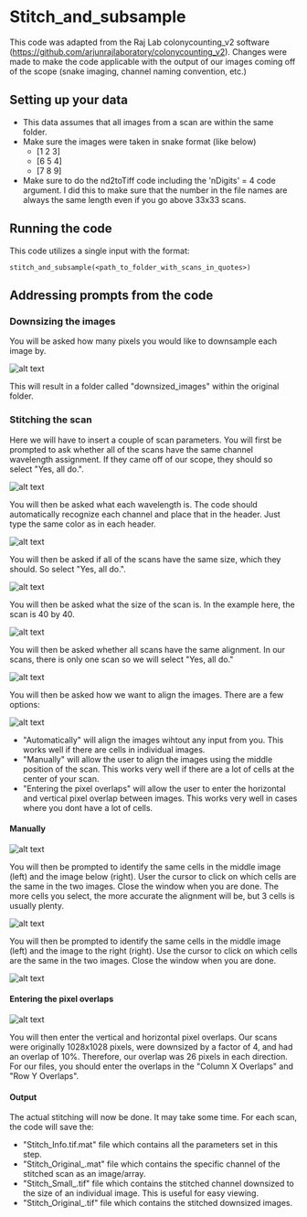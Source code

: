 # Stitch_and_subsample

This code was adapted from the Raj Lab colonycounting_v2 software (https://github.com/arjunrajlaboratory/colonycounting_v2). Changes were made to make the code applicable with the output of our images coming off of the scope (snake imaging, channel naming convention, etc.)

## Setting up your data
- This data assumes that all images from a scan are within the same folder. 
- Make sure the images were taken in snake format (like below)
  - [1 2 3]
  - [6 5 4]
  - [7 8 9]
- Make sure to do the nd2toTiff code including the 'nDigits' = 4 code argument. I did this to make sure that the number in the file names are always the same length even if you go above 33x33 scans. 

## Running the code
This code utilizes a single input with the format:
```
stitch_and_subsample(<path_to_folder_with_scans_in_quotes>)
```
## Addressing prompts from the code
### Downsizing the images
You will be asked how many pixels you would like to downsample each image by. 

![alt text](https://github.com/dylanschaff/Stitch_and_subsample/blob/main/README_screenshots/downsize.png)

This will result in a folder called "downsized_images" within the original folder. 

### Stitching the scan

Here we will have to insert a couple of scan parameters. You will first be prompted to ask whether all of the scans have the same channel wavelength assignment. If they came off of our scope, they should so select "Yes, all do.".

![alt text](https://github.com/dylanschaff/Stitch_and_subsample/blob/main/README_screenshots/channel_and_wavelength_assignment.png)

You will then be asked what each wavelength is. The code should automatically recognize each channel and place that in the header. Just type the same color as in each header.

![alt text](https://github.com/dylanschaff/Stitch_and_subsample/blob/main/README_screenshots/Enter_channel_for_Each_Wavelength.png)

You will then be asked if all of the scans have the same size, which they should. So select "Yes, all do.".

![alt text](https://github.com/dylanschaff/Stitch_and_subsample/blob/main/README_screenshots/set_scan_size.png)

You will then be asked what the size of the scan is. In the example here, the scan is 40 by 40.

![alt text](https://github.com/dylanschaff/Stitch_and_subsample/blob/main/README_screenshots/enter_tile_dimensions.png)

You will then be asked whether all scans have the same alignment. In our scans, there is only one scan so we will select "Yes, all do."

![alt text](https://github.com/dylanschaff/Stitch_and_subsample/blob/main/README_screenshots/scan_alignment.png)

You will then be asked how we want to align the images. There are a few options:

![alt text](https://github.com/dylanschaff/Stitch_and_subsample/blob/main/README_screenshots/scan_alignment_choice.png)

- "Automatically" will align the images wihtout any input from you. This works well if there are cells in individual images.
- "Manually" will allow the user to align the images using the middle position of the scan. This works very well if there are a lot of cells at the center of your scan.
- "Entering the pixel overlaps" will allow the user to enter the horizontal and vertical pixel overlap between images. This works very well in cases where you dont have a lot of cells. 

#### Manually

![alt text](https://github.com/dylanschaff/Stitch_and_subsample/blob/main/README_screenshots/scan_alignment_manual.png)

You will then be prompted to identify the same cells in the middle image (left) and the image below (right). User the cursor to click on which cells are the same in the two images. Close the window when you are done. The more cells you select, the more accurate the alignment will be, but 3 cells is usually plenty.

![alt text](https://github.com/dylanschaff/Stitch_and_subsample/blob/main/README_screenshots/manual_align_top_bottom.png)

You will then be prompted to identify the same cells in the middle image (left) and the image to the right (right). Use the cursor to click on which cells are the same in the two images. Close the window when you are done.

![alt text](https://github.com/dylanschaff/Stitch_and_subsample/blob/main/README_screenshots/manual_align_left_right.png)

#### Entering the pixel overlaps

![alt text](https://github.com/dylanschaff/Stitch_and_subsample/blob/main/README_screenshots/enter_overlap_numbers.png)

You will then enter the vertical and horizontal pixel overlaps. Our scans were originally 1028x1028 pixels, were downsized by a factor of 4, and had an overlap of 10%. Therefore, our overlap was 26 pixels in each direction. For our files, you should enter the overlaps in the "Column X Overlaps" and "Row Y Overlaps". 

#### Output
The actual stitching will now be done. It may take some time. For each scan, the code will save the:
- "Stitch_Info.tif.mat" file which contains all the parameters set in this step.
- "Stitch_Original_<channel>.mat" file which contains the specific channel of the stitched scan as an image/array.
- "Stitch_Small_<channel>.tif" file which contains the stitched channel downsized to the size of an individual image. This is useful for easy viewing.
- "Stitch_Original_<channel>.tif" file which contains the stitched downsized images.
